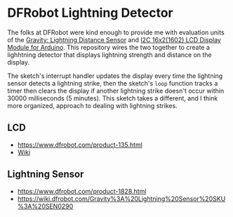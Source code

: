 # DFRobot Lightning Detector

The folks at DFRobot were kind enough to provide me with evaluation units of the [Gravity: Lightning Distance Sensor](https://www.dfrobot.com/product-1828.html) and [I2C 16x2(1602) LCD Display Module for Arduino](https://www.dfrobot.com/product-135.html). This repository wires the two together to create a lighhtning detector that displays lightning strength and distance on the display. 

The sketch's interrupt handler updates the display every time the lightning sensor detects a lightning strike, then the sketch's `loop`  function tracks a timer then clears the display if another lightning strike doesn't occur within 30000 milliseconds (5 minutes). This sketch takes a different, and I think more organized, approach to dealing with lightning strikes.

## LCD

+ https://www.dfrobot.com/product-135.html
+ [Wiki](https://wiki.dfrobot.com/I2C_TWI_LCD1602_Module__Gadgeteer_Compatible___SKU__DFR0063_)

## Lightning Sensor

+ https://www.dfrobot.com/product-1828.html
+ https://wiki.dfrobot.com/Gravity%3A%20Lightning%20Sensor%20SKU%3A%20SEN0290
